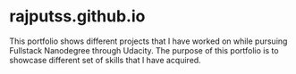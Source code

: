 # rajputss.github.io
This portfolio shows different projects that I have worked on while pursuing Fullstack Nanodegree through Udacity. The purpose of this portfolio is to showcase different set of skills that I have acquired.

